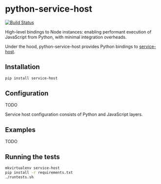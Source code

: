 python-service-host
===================

[![Build Status](https://travis-ci.org/markfinger/python-service-host.svg?branch=master)](https://travis-ci.org/markfinger/python-service-host)

High-level bindings to Node instances: enabling performant execution of JavaScript from Python, with minimal integration overheads.

Under the hood, python-service-host provides Python bindings to [service-host](https://github.com/markfinger/service-host).


Installation
------------

```bash
pip install service-host
```

Configuration
-------------

TODO

Service host configuration consists of Python and JavaScript layers.

Examples
--------

TODO


Running the tests
-----------------

```bash
mkvirtualenv service-host
pip install -r requirements.txt
./runtests.sh
```
